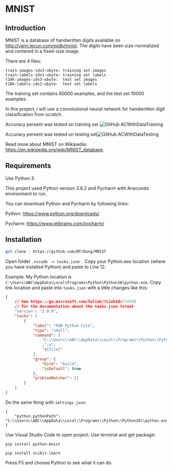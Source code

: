 # MNIST

## Introduction
MNIST is a database of handwritten digits available on http://yann.lecun.com/exdb/mnist. The digits have been size-normalized and centered in a fixed-size image.

There are 4 files:
```
train-images-idx3-ubyte: training set images
train-labels-idx1-ubyte: training set labels
t10k-images-idx3-ubyte:  test set images
t10k-labels-idx1-ubyte:  test set labels
```
The training set contains 60000 examples, and the test set 10000 examples.

In this project, i will use a convolutional neural network for handwritten digit classification from scratch.

Accuracy persent was tested on training set ![GitHub ACWithDataTraining](https://img.shields.io/badge/accuracy-99.65%25-blue)

Accuracy persent was tested on testing set![GitHub ACWithDataTesting](https://img.shields.io/badge/accuracy-98.71%25-blue)

Read more about MNIST on Wikipedia: https://en.wikipedia.org/wiki/MNIST_database.

## Requirements

Use Python 3. 

This project used Python version 3.8.2 and Pycharm with Anaconda environment to run. 

You can download Python and Pycharm by following links: 

Python: https://www.python.org/downloads/

Pycharm: https://www.jetbrains.com/pycharm/

## Installation

```bash
git clone : https://github.com/BTrDung/MNIST
```
Open folder ```.vscode -> tasks.json ```. 
Copy your Python.exe location (where you have installed Python) and paste to Line 12.

Example: My Python location is ```C:\Users\ABC\AppData\Local\Programs\Python\Python38\python.exe```. Copy link location and paste into
```tasks.json``` with a little changes like this:
```json
{
    // See https://go.microsoft.com/fwlink/?LinkId=733558
    // for the documentation about the tasks.json format
    "version": "2.0.0",
    "tasks": [
        {
            "label": "RUN Python File",
            "type": "shell",
            "command": [
                "C:\\Users\\ABC\\AppData\\Local\\Programs\\Python\\Python38-32\\python.exe"
                ,"-u",
                "${file}"
            ],
            "group": {
                "kind": "build",
                "isDefault": true
            },
            "problemMatcher": []
        }
    ]
}
```

Do the same thing with ```settings.json```: 
```
{
    "python.pythonPath": "C:\\Users\\ABC\\AppData\\Local\\Programs\\Python\\Python38\\python.exe"
}
```

Use Visual Studio Code to open project. Use terminal and get package: 
```
pip install python-mnist
```

```
pip install scikit-learn
```

Press F5 and choose Python to see what it can do. 
